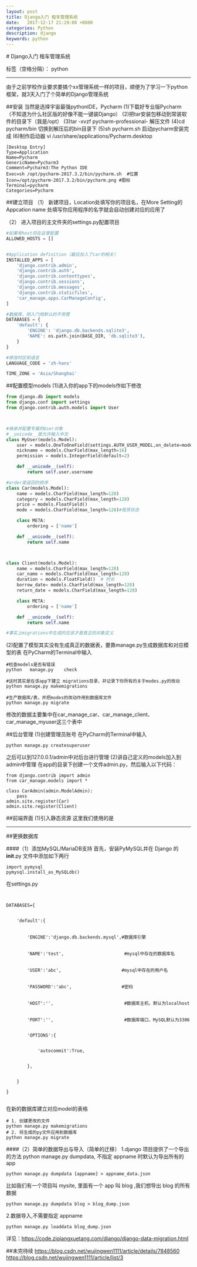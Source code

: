 ```yaml
---
layout: post
title: Django入门 租车管理系统
date:   2017-12-17 21:29:08 +0800
categories: Python
description: django
keywords: python
---
```


﻿# Django入门 租车管理系统 

标签（空格分隔）： python

---

由于之前学校作业要求要搞个xx管理系统一样的项目，顺便为了学习一下python框架，就3天入门了个简单的Django管理系统

##安装
当然是选择宇宙最强pythonIDE，Pycharm
(1)下载好专业版Pycharm（不知道为什么社区版的好像不能一键装Django）
(2)把tar安装包移动到常装软件的目录下（我是/opt）
(3)tar -xvzf pycharm-professional- 解压文件
(4)cd pycharm/bin 切换到解压后的bin目录下
(5)sh pycharm.sh 启动pycharm安装完成
(6)制作启动器
vi /usr/share/applications/Pycharm.desktop
```
[Desktop Entry]
Type=Application
Name=Pycharm
GenericName=Pycharm3
Comment=Pycharm3:The Python IDE
Exec=sh /opt/pycharm-2017.3.2/bin/pycharm.sh  #位置
Icon=/opt/pycharm-2017.3.2/bin/pycharm.png #图标
Terminal=pycharm
Categories=Pycharm
```

##建立项目
（1）
新建项目，Location处填写你的项目名，在More Setting的Appcation name 处填写你应用程序的名字就会自动创建对应的应用了

（2）
进入项目的主文件夹的settings.py配置项目
```python
#如果有host将在这里配置
ALLOWED_HOSTS = []


#Application definition（最后加入了car的相关）
INSTALLED_APPS = [
    'django.contrib.admin',
    'django.contrib.auth',
    'django.contrib.contenttypes',
    'django.contrib.sessions',
    'django.contrib.messages',
    'django.contrib.staticfiles',
    'car_manage.apps.CarManageConfig',
]

#数据库，刚入门用默认的不用管
DATABASES = {
    'default': {
        'ENGINE': 'django.db.backends.sqlite3',
        'NAME': os.path.join(BASE_DIR, 'db.sqlite3'),
    }
}

#修改时区和语言
LANGUAGE_CODE = 'zh-hans'

TIME_ZONE = 'Asia/Shanghai'

```

##配置模型models
(1)进入你的app下的models作如下修改
```python
from django.db import models
from django.conf import settings
from django.contrib.auth.models import User



#继承并配置专属的User对象
#__unicode__是允许输入中文
class MyUser(models.Model):
    user = models.OneToOneField(settings.AUTH_USER_MODEL,on_delete=models.CASCADE,)
    nickname = models.CharField(max_length=16)
    permission = models.IntegerField(default=2)

    def __unicode__(self):
        return self.user.username

#order是返回的排序
class Car(models.Model):
    name = models.CharField(max_length=128)
    category = models.CharField(max_length=128)
    price = models.FloatField()
    mode = models.CharField(max_length=128)#租赁状态

    class META:
        ordering = ['name']

    def __unicode__(self):
        return self.name



class Client(models.Model):
    name = models.CharField(max_length=128)
    car_name = models.CharField(max_length=128)
    duration = models.FloatField()  # 时长
    borrow_date= models.CharField(max_length=128)
    return_date = models.CharField(max_length=128)

    class META:
        ordering = ['name']

    def __unicode__(self):
        return self.name

#事实上migrations中生成的应该才是真正的对象定义
```
(2)配置了模型其实没有生成真正的数据表，要靠manage.py生成数据库和对应模型的表
在PyCharm的Terminal中输入
```
#检查models是否有错误
python   manage.py    check

#这时其实是在该app下建立 migrations目录，并记录下你所有的关于modes.py的改动
python manage.py makemigrations

#生产数据库/表，并把modes的改动作用到数据库文件
python manage.py migrate

```
修改的数据主要集中在car_manage_car、car_manage_client、car_manage_myuser这三个表中

##后台管理
(1)创建管理员账号
在PyCharm的Terminal中输入
```
python manage.py createsuperuser
```
之后可以到127.0.0.1/admin中对后台进行管理
(2)讲自己定义的models加入到admin中管理
在app的目录下创建一个文件admin.py，然后输入以下代码：
```
from django.contrib import admin
from car_manage.models import *

class CarAdmin(admin.ModelAdmin):
    pass
admin.site.register(Car)
admin.site.register(Client)
```

##前端界面
(1)引入静态资源
这里我们使用的是




---
##更换数据库


####（1）添加MySQL/MariaDB支持
首先，安装PyMySQL并在 Django 的 __init__.py 文件中添加如下两行
```
import pymysql
pymysql.install_as_MySQLdb()
```
在settings.py
```


DATABASES={


    'default':{


        'ENGINE':'django.db.backends.mysql',#数据库引擎


        'NAME':'test',                       #mysql中存在的数据库名


        'USER':'abc',                       #mysql中存在的用户名


        'PASSWORD':'abc',                   #密码


        'HOST':'',                           #数据库主机，默认为localhost


        'PORT':'',                           #数据库端口，MySQL默认为3306


        'OPTIONS':{


            'autocommit':True,


        },


    }

}


```
在新的数据库建立对应model的表格
```
# 1. 创建更改的文件
python manage.py makemigrations
# 2. 将生成的py文件应用到数据库
python manage.py migrate
```


####（2）简单的数据导出与导入（简单的迁移）
1.django 项目提供了一个导出的方法 python manage.py dumpdata, 不指定 appname 时默认为导出所有的app
```
python manage.py dumpdata [appname] > appname_data.json
```
比如我们有一个项目叫 mysite, 里面有一个 app 叫 blog ,我们想导出 blog 的所有数据
```
python manage.py dumpdata blog > blog_dump.json
```
2.数据导入,不需要指定 appname
```
python manage.py loaddata blog_dump.json
```
详见：https://code.ziqiangxuetang.com/django/django-data-migration.html


##未完待续
https://blog.csdn.net/wujingwen1111/article/details/7848560
https://blog.csdn.net/wujingwen1111/article/list/3


